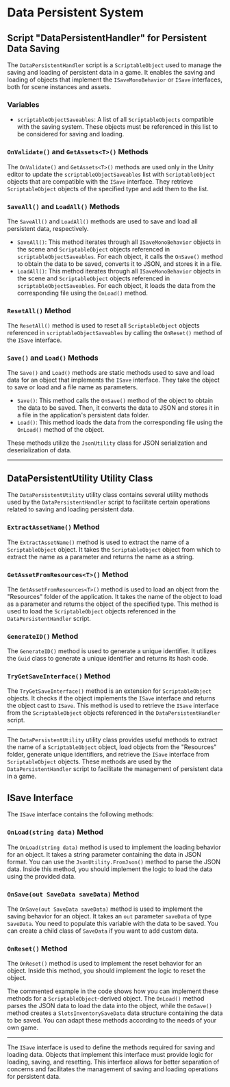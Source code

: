 ﻿# Data Persistent System

## Script "DataPersistentHandler" for Persistent Data Saving

The `DataPersistentHandler` script is a `ScriptableObject` used to manage the saving and loading of persistent data in a game. It enables the saving and loading of objects that implement the `ISaveMonoBehavior` or `ISave` interfaces, both for scene instances and assets.

### Variables

- `scriptableObjectSaveables`: A list of all `ScriptableObjects` compatible with the saving system. These objects must be referenced in this list to be considered for saving and loading.

### `OnValidate()` and `GetAssets<T>()` Methods

The `OnValidate()` and `GetAssets<T>()` methods are used only in the Unity editor to update the `scriptableObjectSaveables` list with `ScriptableObject` objects that are compatible with the `ISave` interface. They retrieve `ScriptableObject` objects of the specified type and add them to the list.

### `SaveAll()` and `LoadAll()` Methods

The `SaveAll()` and `LoadAll()` methods are used to save and load all persistent data, respectively.

- `SaveAll()`: This method iterates through all `ISaveMonoBehavior` objects in the scene and `ScriptableObject` objects referenced in `scriptableObjectSaveables`. For each object, it calls the `OnSave()` method to obtain the data to be saved, converts it to JSON, and stores it in a file.
- `LoadAll()`: This method iterates through all `ISaveMonoBehavior` objects in the scene and `ScriptableObject` objects referenced in `scriptableObjectSaveables`. For each object, it loads the data from the corresponding file using the `OnLoad()` method.

### `ResetAll()` Method

The `ResetAll()` method is used to reset all `ScriptableObject` objects referenced in `scriptableObjectSaveables` by calling the `OnReset()` method of the `ISave` interface.

### `Save()` and `Load()` Methods

The `Save()` and `Load()` methods are static methods used to save and load data for an object that implements the `ISave` interface. They take the object to save or load and a file name as parameters.

- `Save()`: This method calls the `OnSave()` method of the object to obtain the data to be saved. Then, it converts the data to JSON and stores it in a file in the application's persistent data folder.
- `Load()`: This method loads the data from the corresponding file using the `OnLoad()` method of the object.

These methods utilize the `JsonUtility` class for JSON serialization and deserialization of data.

---

## DataPersistentUtility Utility Class

The `DataPersistentUtility` utility class contains several utility methods used by the `DataPersistentHandler` script to facilitate certain operations related to saving and loading persistent data.

### `ExtractAssetName()` Method

The `ExtractAssetName()` method is used to extract the name of a `ScriptableObject` object. It takes the `ScriptableObject` object from which to extract the name as a parameter and returns the name as a string.

### `GetAssetFromResources<T>()` Method

The `GetAssetFromResources<T>()` method is used to load an object from the "Resources" folder of the application. It takes the name of the object to load as a parameter and returns the object of the specified type. This method is used to load the `ScriptableObject` objects referenced in the `DataPersistentHandler` script.

### `GenerateID()` Method

The `GenerateID()` method is used to generate a unique identifier. It utilizes the `Guid` class to generate a unique identifier and returns its hash code.

### `TryGetSaveInterface()` Method

The `TryGetSaveInterface()` method is an extension for `ScriptableObject` objects. It checks if the object implements the `ISave` interface and returns the object cast to `ISave`. This method is used to retrieve the `ISave` interface from the `ScriptableObject` objects referenced in the `DataPersistentHandler` script.

---

The `DataPersistentUtility` utility class provides useful methods to extract the name of a `ScriptableObject` object, load objects from the "Resources" folder, generate unique identifiers, and retrieve the `ISave` interface from `ScriptableObject` objects. These methods are used by the `DataPersistentHandler` script to facilitate the management of persistent data in a game.

## ISave Interface

The `ISave` interface contains the following methods:

### `OnLoad(string data)` Method

The `OnLoad(string data)` method is used to implement the loading behavior for an object. It takes a string parameter containing the data in JSON format. You can use the `JsonUtility.FromJson()` method to parse the JSON data. Inside this method, you should implement the logic to load the data using the provided data.

### `OnSave(out SaveData saveData)` Method

The `OnSave(out SaveData saveData)` method is used to implement the saving behavior for an object. It takes an `out` parameter `saveData` of type `SaveData`. You need to populate this variable with the data to be saved. You can create a child class of `SaveData` if you want to add custom data.

### `OnReset()` Method

The `OnReset()` method is used to implement the reset behavior for an object. Inside this method, you should implement the logic to reset the object.

The commented example in the code shows how you can implement these methods for a `ScriptableObject`-derived object. The `OnLoad()` method parses the JSON data to load the data into the object, while the `OnSave()` method creates a `SlotsInventorySaveData` data structure containing the data to be saved. You can adapt these methods according to the needs of your own game.

---

The `ISave` interface is used to define the methods required for saving and loading data. Objects that implement this interface must provide logic for loading, saving, and resetting. This interface allows for better separation of concerns and facilitates the management of saving and loading operations for persistent data.
